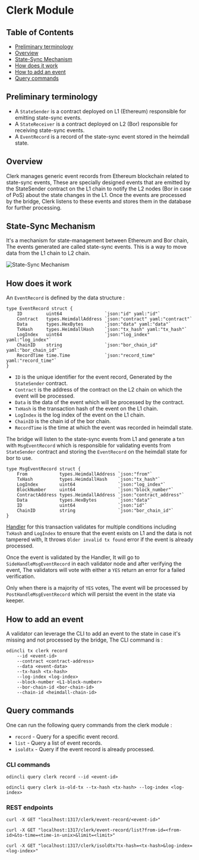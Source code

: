 # Clerk Module

## Table of Contents

* [Preliminary terminology](#preliminary-terminology)
* [Overview](#overview)
* [State-Sync Mechanism](#state-sync-mechanism)
* [How does it work](#how-does-it-work)
* [How to add an event](#how-to-add-an-event)
* [Query commands](#query-commands)

## Preliminary terminology

* A `StateSender` is a contract deployed on L1 (Ethereum) responsible for emitting state-sync events.
* A `StateReceiver` is a contract deployed on L2 (Bor) responsible for receiving state-sync events.
* A `EventRecord` is a record of the state-sync event stored in the heimdall state.

## Overview

Clerk manages generic event records from Ethereum blockchain related to state-sync events, These are specially designed events that are emitted by the StateSender contract on the L1 chain to notify the L2 nodes (Bor in case of PoS) about the state changes in the L1. Once the events are processed by the bridge, Clerk listens to these events and stores them in the database for further processing.

## State-Sync Mechanism

It's a mechanism for state-management between Ethereum and Bor chain, The events generated are called state-sync events. This is a way to move data from the L1 chain to L2 chain.

![State-Sync Mechanism](state-sync-mechanism.png)

## How does it work

An `EventRecord` is defined by the data structure :

```
type EventRecord struct {
	ID         uint64                `json:"id" yaml:"id"`
	Contract   types.HeimdallAddress `json:"contract" yaml:"contract"`
	Data       types.HexBytes        `json:"data" yaml:"data"`
	TxHash     types.HeimdallHash    `json:"tx_hash" yaml:"tx_hash"`
	LogIndex   uint64                `json:"log_index" yaml:"log_index"`
	ChainID    string                `json:"bor_chain_id" yaml:"bor_chain_id"`
	RecordTime time.Time             `json:"record_time" yaml:"record_time"`
}
```

* `ID` is the unique identifier for the event record, Generated by the `StateSender` contract.
* `Contract` is the address of the contract on the L2 chain on which the event will be processed.
* `Data` is the data of the event which will be processed by the contract.
* `TxHash` is the transaction hash of the event on the L1 chain.
* `LogIndex` is the log index of the event on the L1 chain.
* `ChainID` is the chain id of the bor chain.
* `RecordTime` is the time at which the event was recorded in heimdall state.

The bridge will listen to the state-sync events from L1 and generate a txn with `MsgEventRecord` which is responsible for validating events from `StateSender` contract and storing the `EventRecord` on the heimdall state for bor to use.

```
type MsgEventRecord struct {
	From            types.HeimdallAddress `json:"from"`
	TxHash          types.HeimdallHash    `json:"tx_hash"`
	LogIndex        uint64                `json:"log_index"`
	BlockNumber     uint64                `json:"block_number"`
	ContractAddress types.HeimdallAddress `json:"contract_address"`
	Data            types.HexBytes        `json:"data"`
	ID              uint64                `json:"id"`
	ChainID         string                `json:"bor_chain_id"`
}
```

[Handler](handler.go) for this transaction validates for multiple conditions including `TxHash` and `LogIndex` to ensure that the event exists on L1 and the data is not tampered with, It throws `Older invalid tx found` error if the event is already processed.

Once the event is validated by the Handler, It will go to `SideHandleMsgEventRecord` in each validator node and after verifying the event, The validators will vote with either a `YES` return an error for a failed verification.

Only when there is a majority of `YES` votes, The event will be processed by `PostHandleMsgEventRecord` which will persist the event in the state via keeper.

## How to add an event

A validator can leverage the CLI to add an event to the state in case it's missing and not processed by the bridge, The CLI command is :

```
odincli tx clerk record 
    --id <event-id>
    --contract <contract-address>
    --data <event-data>
    --tx-hash <tx-hash>
    --log-index <log-index>
    --block-number <L1-block-number>
    --bor-chain-id <bor-chain-id>
    --chain-id <heimdall-chain-id>
```

## Query commands

One can run the following query commands from the clerk module :

* `record` - Query for a specific event record.
* `list` - Query a list of event records.
* `isoldtx` - Query if the event record is already processed.


### CLI commands

```
odincli query clerk record --id <event-id>
```

```
odincli query clerk is-old-tx --tx-hash <tx-hash> --log-index <log-index>
```

### REST endpoints

```
curl -X GET "localhost:1317/clerk/event-record/<event-id>"
```

```
curl -X GET "localhost:1317/clerk/event-record/list?from-id=<from-id>&to-time=<time-in-unix>&limit=<limit>"
```

```
curl -X GET "localhost:1317/clerk/isoldtx?tx-hash=<tx-hash>&log-index=<log-index>"
```
